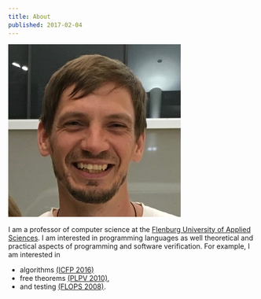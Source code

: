 ```yaml
---
title: About
published: 2017-02-04
---
```


![](/images/me.jpg)

I am a professor of computer science at the
[Flenburg University of Applied Sciences](http://www.hs-flensburg.de). I am
interested in programming languages as well theoretical and practical aspects of
programming and software verification. For example, I am interested in

* algorithms [(ICFP 2016)](http://informatik.uni-kiel.de/~sad/icfp2016-preprint.pdf)
* free theorems [(PLPV 2010)](http://www.janis-voigtlaender.eu/papers/FreeTheoremsForFunctionalLogicPrograms.pdf),
* and testing [(FLOPS 2008)](http://www-ps.informatik.uni-kiel.de/~sebf/data/pub/flops08.pdf).
